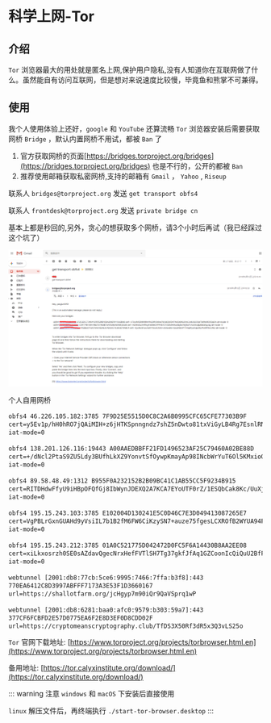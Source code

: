 # 科学上网-Tor

## 介绍
`Tor` 浏览器最大的用处就是匿名上网,保护用户隐私,没有人知道你在互联网做了什么。虽然能自有访问互联网，但是想对来说速度比较慢，毕竟鱼和熊掌不可兼得。

## 使用
我个人使用体验上还好，`google` 和 `YouTube` 还算流畅
`Tor` 浏览器安装后需要获取网桥 `Bridge` ，默认内置网桥不用试，都被 `Ban` 了

1. 官方获取网桥的页面[https://bridges.torproject.org/bridges](https://bridges.torproject.org/bridges) 也是不行的，公开的都被 `Ban`
1. 推荐使用邮箱获取私密网桥,支持的邮箱有 `Gmail` ， `Yahoo` , `Riseup` 

联系人 `bridges@torproject.org` 发送 `get transport obfs4` 

联系人 `frontdesk@torproject.org` 发送 `private bridge cn` 

基本上都是秒回的,另外，贪心的想获取多个网桥，请3个小时后再试（我已经踩过这个坑了）

![科学上网](/Images/Linux/Wall/科学上网-Tor/internet_06.png "科学上网")

个人自用网桥
```shell
obfs4 46.226.105.182:3785 7F9D25E5515D0C8C2A6B0995CFC65CFE77303B9F cert=y5Ev1p/hH0hRO7jQAiMIH+z6jHTKSpnngndz7shZ5nDwto81txViGyLB4Rg7EsnlRNwDPw iat-mode=0

obfs4 138.201.126.116:19443 A00AAEDBBFF21FD1496523AF25C79460A02BE88D cert=+/dNcl2PtaS9ZU5Ldy3BUfhLkXZ9YonvtSfOywpKmayAp98INcbWrYuT6Ol5KMxioGKdEg iat-mode=0

obfs4 89.58.48.49:1312 B955F0A232152B2B09BC41C1AB55CC5F9234B915 cert=RITDHdwFfyU9iHBpOFQfGj8IbWynJDEXQ2A7KCA7EYoUTF0rZ/1ESQbCak8Kc/UuXjGhVA iat-mode=0

obfs4 195.15.243.103:3785 E102004D130241E5C0D46C7E3D049413087265E7 cert=VgPBLrGxnGUAHd9yVsiIL7b1B2fM6FW6CiKzySN7+auze75fgesLCXROfB2WYUA94F6uRw iat-mode=0

obfs4 195.15.243.212:3785 01A0C521775D042472D0FC5F6A14430B8AA2EE08 cert=xiLkxosrzh0SE0sAZdavQgecNrxHefFVTlSH7Tg37gkfJfAq1GZCoonIcQiQuU2BfFE4ag iat-mode=0

webtunnel [2001:db8:77cb:5ce6:9995:7466:7ffa:b3f8]:443 770EA6412C8D3997ABFFF7173A3E53F1D3660167 url=https://shallotfarm.org/jcHgyp7m90iQr9QaVSprq1wP

webtunnel [2001:db8:6281:baa0:afc0:9579:b303:59a7]:443 377CF6FCBFD2E57D0775EA6F2E8D3EF0D8CDD02F url=https://cryptomeanscryptography.club/TfDS3X50Rf3dR5x3Q3vLS25o
```


`Tor` 官网下载地址: [https://www.torproject.org/projects/torbrowser.html.en](https://www.torproject.org/projects/torbrowser.html.en)

备用地址: [https://tor.calyxinstitute.org/download/](https://tor.calyxinstitute.org/download/)

::: warning 注意
`windows` 和 `macOS` 下安装后直接使用

`linux` 解压文件后，再终端执行 `./start-tor-browser.desktop`
:::
